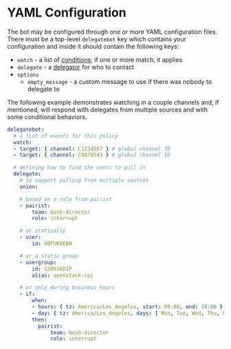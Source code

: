 # YAML Configuration

The bot may be configured through one or more YAML configuration files. There must be a top-level `delegatebot` key which contains your configuration and inside it should contain the following keys:

 * `watch` - a list of [conditions](#conditions); if one or more match, it applies
 * `delegate` - a [delegator](#delegators) for who to contact
 * `options`
    * `empty_message` - a custom message to use if there was nobody to delegate to

The following example demonstrates watching in a couple channels and, if mentioned, will respond with delegates from multiple sources and with some conditional behaviors.

```yaml
delegatebot:
  # a list of events for this policy
  watch:
  - target: { channel: C1234567 } # global channel ID
  - target: { channel: C9876543 } # global channel ID

  # defining how to find the users to pull in
  delegate:
    # to support pulling from multiple sources
    union:

    # based on a role from pairist
    - pairist:
        team: bosh-director
        role: interrupt

    # or statically
    - user:
        id: U0FUK0EBH

    # or a static group
    - usergroup:
        id: S309JAD1P
        alias: openstack-cpi

    # or only during business hours
    - if:
        when:
        - hours: { tz: America/Los_Angeles, start: 09:00, end: 18:00 }
        - day: { tz: America/Los_Angeles, days: [ Mon, Tue, Wed, Thu, Fri ] }
        then:
          pairist:
              team: bosh-director
              role: interrupt
```
